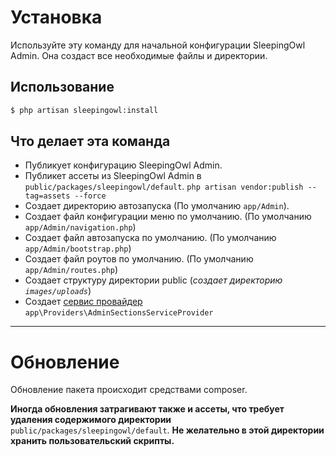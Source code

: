 # Установка

Используйте эту команду для начальной конфигурации SleepingOwl Admin. Она создаст все необходимые файлы и директории.

## Использование

```bash
$ php artisan sleepingowl:install
```

## Что делает эта команда

 - Публикует конфигурацию SleepingOwl Admin.
 - Публикет ассеты из SleepingOwl Admin в `public/packages/sleepingowl/default`.
   `php artisan vendor:publish --tag=assets --force`
 - Создает директорию автозапуска (По умолчанию `app/Admin`).
 - Создает файл конфигурации меню по умолчанию. (По умолчанию `app/Admin/navigation.php`)
 - Создает файл автозапуска по умолчанию. (По умолчанию `app/Admin/bootstrap.php`)
 - Создает файл роутов по умолчанию. (По умолчанию `app/Admin/routes.php`)
 - Создает структуру директории public (*создает директорию `images/uploads`*)
 - Создает [сервис провайдер](model_configuration_section.md) `app\Providers\AdminSectionsServiceProvider` 

---

# Обновление

Обновление пакета происходит средствами composer. 

**Иногда обновления затрагивают также и ассеты, что требует удаления содержимого директории** `public/packages/sleepingowl/default`. **Не желательно в этой директории хранить пользовательский скрипты.** 
